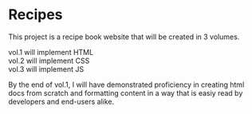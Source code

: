# Recipes
This project is a recipe book website that will be created in 3 volumes.

vol.1 will implement HTML  
vol.2 will implement CSS  
vol.3 will implement JS  

By the end of vol.1, I will have demonstrated proficiency in creating html docs from scratch and formatting content in a way that is easiy read by developers and end-users alike.
